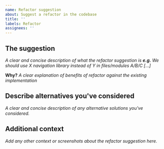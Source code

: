```yaml
---
name: Refactor suggestion
about: Suggest a refactor in the codebase
title: ''
labels: Refactor
assignees: ''
---
```


<!-- Remember that a in it's purest form, a refactor should **not** affect functionality. Side affects such as better performance might be seen though. -->

## The suggestion

_A clear and concise description of what the refactor suggestion is **e.g.** We should use X navigation library instead of Y in files/modules A/B/C [...]_

**Why?**
_A clear explanation of benefits of refactor against the existing implementation_

## Describe alternatives you've considered

_A clear and concise description of any alternative solutions you've considered._

## Additional context

_Add any other context or screenshots about the refactor suggestion here._
